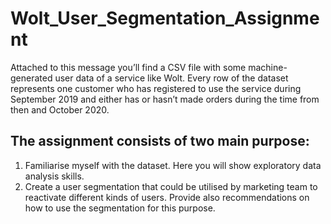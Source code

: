 # Wolt_User_Segmentation_Assignment
Attached to this message you’ll find a CSV file with some machine-generated user data of a service like Wolt. Every row of the dataset represents one customer who has registered to use the service during September 2019 and either has or hasn’t made orders during the time from then and October 2020.
## The assignment consists of two main purpose:
1. Familiarise myself with the dataset. Here you will show exploratory data analysis skills.
2. Create a user segmentation that could be utilised by marketing team to reactivate different kinds of users. Provide also recommendations on how to use the segmentation for this purpose. 

